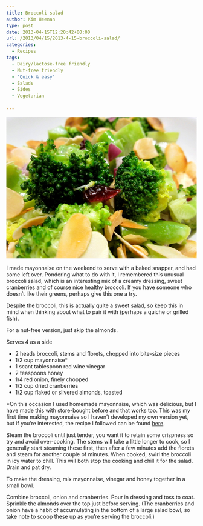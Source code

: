 ```yaml
---
title: Broccoli salad
author: Kim Heenan
type: post
date: 2013-04-15T12:20:42+00:00
url: /2013/04/15/2013-4-15-broccoli-salad/
categories:
  - Recipes
tags:
  - Dairy/lactose-free friendly
  - Nut-free friendly
  - 'Quick & easy'
  - Salads
  - Sides
  - Vegetarian

---
```


![](broccoli-salad.jpg)

I made mayonnaise on the weekend to serve with a baked snapper, and had some left over. Pondering what to do with it, I remembered this unusual broccoli salad, which is an interesting mix of a creamy dressing, sweet cranberries and of course nice healthy broccoli. If you have someone who doesn’t like their greens, perhaps give this one a try.

<!--more-->

Despite the broccoli, this is actually quite a sweet salad, so keep this in mind when thinking about what to pair it with (perhaps a quiche or grilled fish).

For a nut-free version, just skip the almonds.

Serves 4 as a side

  * 2 heads broccoli, stems and florets, chopped into bite-size pieces
  * 1/2 cup mayonnaise*
  * 1 scant tablespoon red wine vinegar
  * 2 teaspoons honey
  * 1/4 red onion, finely chopped
  * 1/2 cup dried cranberries
  * 1/2 cup flaked or slivered almonds, toasted

*On this occasion I used homemade mayonnaise, which was delicious, but I have made this with store-bought before and that works too. This was my first time making mayonnaise so I haven’t developed my own version yet, but if you’re interested, the recipe I followed can be found [here][mayonnaise].

Steam the broccoli until just tender, you want it to retain some crispness so try and avoid over-cooking. The stems will take a little longer to cook, so I generally start steaming these first, then after a few minutes add the florets and steam for another couple of minutes. When cooked, swirl the broccoli in icy water to chill. This will both stop the cooking and chill it for the salad. Drain and pat dry.

To make the dressing, mix mayonnaise, vinegar and honey together in a small bowl.

Combine broccoli, onion and cranberries. Pour in dressing and toss to coat. Sprinkle the almonds over the top just before serving. (The cranberries and onion have a habit of accumulating in the bottom of a large salad bowl, so take note to scoop these up as you’re serving the broccoli.)

 [mayonnaise]: http://www.guardian.co.uk/lifeandstyle/wordofmouth/2010/jul/01/how-to-make-perfect-mayonnaise